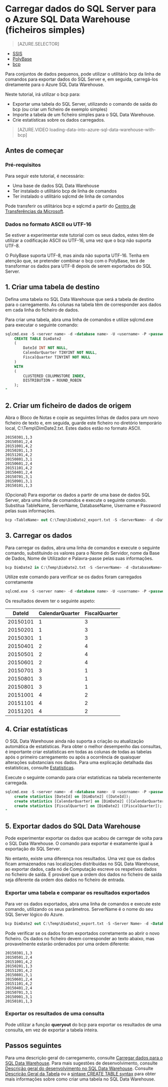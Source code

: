 <properties
   pageTitle="Carregar dados do SQL Server para o Azure SQL Data Warehouse (bcp) | Microsoft Azure"
   description="Para um tamanho de dados de pequena dimensão, utilize o bcp para exportar dados do SQL Server para ficheiros simples e importar os dados diretamente para o Azure SQL Data Warehouse."
   services="sql-data-warehouse"
   documentationCenter="NA"
   authors="lodipalm"
   manager="barbkess"
   editor=""/>

<tags
   ms.service="sql-data-warehouse"
   ms.devlang="NA"
   ms.topic="get-started-article"
   ms.tgt_pltfrm="NA"
   ms.workload="data-services"
   ms.date="06/30/2016"
   ms.author="lodipalm;barbkess;sonyama"/>


# Carregar dados do SQL Server para o Azure SQL Data Warehouse (ficheiros simples)

> [AZURE.SELECTOR]
- [SSIS](sql-data-warehouse-load-from-sql-server-with-integration-services.md)
- [PolyBase](sql-data-warehouse-load-from-sql-server-with-polybase.md)
- [bcp](sql-data-warehouse-load-from-sql-server-with-bcp.md)

Para conjuntos de dados pequenos, pode utilizar o utilitário bcp da linha de comandos para exportar dados do SQL Server e, em seguida, carregá-los diretamente para o Azure SQL Data Warehouse.

Neste tutorial, irá utilizar o bcp para:

- Exportar uma tabela do SQL Server, utilizando o comando de saída do bcp (ou criar um ficheiro de exemplo simples)
- Importe a tabela de um ficheiro simples para o SQL Data Warehouse.
- Crie estatísticas sobre os dados carregados.

>[AZURE.VIDEO loading-data-into-azure-sql-data-warehouse-with-bcp]

## Antes de começar

### Pré-requisitos

Para seguir este tutorial, é necessário:

- Uma base de dados SQL Data Warehouse
- Ter instalado o utilitário bcp de linha de comandos
- Ter instalado o utilitário sqlcmd de linha de comandos

Pode transferir os utilitários bcp e sqlcmd a partir do [Centro de Transferências da Microsoft][].

### Dados no formato ASCII ou UTF-16

Se estiver a experimentar este tutorial com os seus dados, estes têm de utilizar a codificação ASCII ou UTF-16, uma vez que o bcp não suporta UTF-8. 

O PolyBase suporta UTF-8, mas ainda não suporta UTF-16. Tenha em atenção que, se pretender combinar o bcp com o PolyBase, terá de transformar os dados para UTF-8 depois de serem exportados do SQL Server. 


## 1. Criar uma tabela de destino

Defina uma tabela no SQL Data Warehouse que será a tabela de destino para o carregamento. As colunas na tabela têm de corresponder aos dados em cada linha do ficheiro de dados.

Para criar uma tabela, abra uma linha de comandos e utilize sqlcmd.exe para executar o seguinte comando:


```sql
sqlcmd.exe -S <server name> -d <database name> -U <username> -P <password> -I -Q "
    CREATE TABLE DimDate2
    (
        DateId INT NOT NULL,
        CalendarQuarter TINYINT NOT NULL,
        FiscalQuarter TINYINT NOT NULL
    )
    WITH
    (
        CLUSTERED COLUMNSTORE INDEX,
        DISTRIBUTION = ROUND_ROBIN
    );
"
```


## 2. Criar um ficheiro de dados de origem

Abra o Bloco de Notas e copie as seguintes linhas de dados para um novo ficheiro de texto e, em seguida, guarde este ficheiro no diretório temporário local, C:\Temp\DimDate2.txt. Estes dados estão no formato ASCII.

```
20150301,1,3
20150501,2,4
20151001,4,2
20150201,1,3
20151201,4,2
20150801,3,1
20150601,2,4
20151101,4,2
20150401,2,4
20150701,3,1
20150901,3,1
20150101,1,3
```

(Opcional) Para exportar os dados a partir de uma base de dados SQL Server, abra uma linha de comandos e execute o seguinte comando. Substitua TableName, ServerName, DatabaseName, Username e Password pelas suas informações.

```sql
bcp <TableName> out C:\Temp\DimDate2_export.txt -S <ServerName> -d <DatabaseName> -U <Username> -P <Password> -q -c -t ','
```



## 3. Carregar os dados
Para carregar os dados, abra uma linha de comandos e execute o seguinte comando, substituindo os valores para o Nome do Servidor, nome da Base de Dados, Nome de Utilizador e Palavra-passe pelas suas informações.

```sql
bcp DimDate2 in C:\Temp\DimDate2.txt -S <ServerName> -d <DatabaseName> -U <Username> -P <password> -q -c -t  ','
```

Utilize este comando para verificar se os dados foram carregados corretamente

```sql
sqlcmd.exe -S <server name> -d <database name> -U <username> -P <password> -I -Q "SELECT * FROM DimDate2 ORDER BY 1;"
```

Os resultados devem ter o seguinte aspeto:

DateId |CalendarQuarter |FiscalQuarter
----------- |--------------- |-------------
20150101 |1 |3
20150201 |1 |3
20150301 |1 |3
20150401 |2 |4
20150501 |2 |4
20150601 |2 |4
20150701 |3 |1
20150801 |3 |1
20150801 |3 |1
20151001 |4 |2
20151101 |4 |2
20151201 |4 |2

## 4. Criar estatísticas

O SQL Data Warehouse ainda não suporta a criação ou atualização automática de estatísticas. Para obter o melhor desempenho das consultas, é importante criar estatísticas em todas as colunas de todas as tabelas após o primeiro carregamento ou após a ocorrência de quaisquer alterações substanciais nos dados. Para uma explicação detalhada das estatísticas, consulte [Estatísticas][]. 

Execute o seguinte comando para criar estatísticas na tabela recentemente carregada.

```sql
sqlcmd.exe -S <server name> -d <database name> -U <username> -P <password> -I -Q "
    create statistics [DateId] on [DimDate2] ([DateId]);
    create statistics [CalendarQuarter] on [DimDate2] ([CalendarQuarter]);
    create statistics [FiscalQuarter] on [DimDate2] ([FiscalQuarter]);
"
```

## 5. Exportar dados do SQL Data Warehouse
Pode experimentar exportar os dados que acabou de carregar de volta para o SQL Data Warehouse.  O comando para exportar é exatamente igual à exportação do SQL Server.

No entanto, existe uma diferença nos resultados. Uma vez que os dados ficam armazenados nas localizações distribuídas no SQL Data Warehouse, ao exportar dados, cada nó de Computação escreve os respetivos dados no ficheiro de saída. É provável que a ordem dos dados no ficheiro de saída seja diferente da ordem dos dados no ficheiro de entrada.

### Exportar uma tabela e comparar os resultados exportados

Para ver os dados exportados, abra uma linha de comandos e execute este comando, utilizando os seus parâmetros. ServerName é o nome do seu SQL Server lógico do Azure.

```sql
bcp DimDate2 out C:\Temp\DimDate2_export.txt -S <Server Name> -d <Database Name> -U <Username> -P <password> -q -c -t ','
```
Pode verificar se os dados foram exportados corretamente ao abrir o novo ficheiro. Os dados no ficheiro devem corresponder ao texto abaixo, mas provavelmente estarão ordenados por uma ordem diferente:

```
20150301,1,3
20150501,2,4
20151001,4,2
20150201,1,3
20151201,4,2
20150801,3,1
20150601,2,4
20151101,4,2
20150401,2,4
20150701,3,1
20150901,3,1
20150101,1,3
```

### Exportar os resultados de uma consulta

Pode utilizar a função **queryout** do bcp para exportar os resultados de uma consulta, em vez de exportar a tabela inteira. 

## Passos seguintes
Para uma descrição geral do carregamento, consulte [Carregar dados para o SQL Data Warehouse][].
Para mais sugestões de desenvolvimento, consulte [Descrição geral do desenvolvimento no SQL Data Warehouse][].
Consulte [Descrição Geral da Tabela][] ou a [sintaxe CREATE TABLE syntax][] para obter mais informações sobre como criar uma tabela no SQL Data Warehouse.

<!--Image references-->

<!--Article references-->

[Carregar dados para o SQL Data Warehouse]: ./sql-data-warehouse-overview-load.md
[Descrição geral do desenvolvimento no SQL Data Warehouse]: ./sql-data-warehouse-overview-develop.md
[Descrição Geral da Tabela]: ./sql-data-warehouse-tables-overview.md
[Estatísticas]: ./sql-data-warehouse-tables-statistics.md

<!--MSDN references-->
[bcp]: https://msdn.microsoft.com/library/ms162802.aspx
[sintaxe CREATE TABLE syntax]: https://msdn.microsoft.com/library/mt203953.aspx

<!--Other Web references-->
[Centro de Transferências da Microsoft]: https://www.microsoft.com/download/details.aspx?id=36433



<!--HONumber=Aug16_HO1-->


